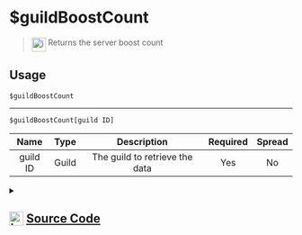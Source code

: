# $guildBoostCount
> <img align="top" src="https://upload.wikimedia.org/wikipedia/commons/thumb/e/e4/Infobox_info_icon.svg/160px-Infobox_info_icon.svg.png?20150409153300" alt="image" width="25" height="auto"> Returns the server boost count
## Usage
```
$guildBoostCount
```
---
```
$guildBoostCount[guild ID]
```
| Name | Type | Description | Required | Spread
| :---: | :---: | :---: | :---: | :---: |
guild ID | Guild | The guild to retrieve the data | Yes | No
<details>
<summary>
    
## <img align="top" src="https://cdn4.iconfinder.com/data/icons/iconsimple-logotypes/512/github-512.png" alt="image" width="25" height="auto">  [Source Code](https://github.com/tryforge/ForgeScript-V2/blob/main/src/native/guildBoostCount.ts)
    
</summary>
    
```ts
import { ArgType, NativeFunction, Return } from "../structures"

export default new NativeFunction({
    name: "$guildBoostCount",
    version: "1.0.0",
    description: "Returns the server boost count",
    brackets: false,
    args: [
        {
            name: "guild ID",
            description: "The guild to retrieve the data",
            rest: false,
            required: true,
            type: ArgType.Guild,
        },
    ],
    unwrap: true,
    execute(ctx, [guild]) {
        return Return.success((guild ?? ctx.guild)?.premiumSubscriptionCount ?? 0)
    },
})

```
    
</details>